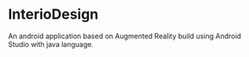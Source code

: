 # InterioDesign
An android application based on Augmented Reality build using Android Studio with java language.
